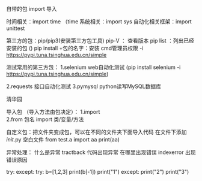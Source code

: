 自带的包
import 导入

时间相关：import time  （time
系统相关：import sys
自动化相关框架：import unittest

第三方的包：pip/pip3(安装第三方包工具)
pip-V ： 查看版本
pip list ：列出已经安装的包 ()
pip install +包的名字：安装 cmd管理员权限   -i https://pypi.tuna.tsinghua.edu.cn/simple

测试常用的第三方包：
1.selenium web自动化测试 (pip install selenium -i https://pypi.tuna.tsinghua.edu.cn/simple)

2.requests 接口自动化测试
3.pymysql  python读写MySQL数据库 

清华园

导入包 （导入方法由包决定）：
1.import  
2.from 包名 import  类/变量/方法


自定义包：把文件夹变成包，可以在不同的文件夹下面导入代码
          在文件下添加 _init_.py 空白文件
from test.a import  aa
print(aa)

异常处理：
什么是异常 
tractback 代码出现异常 在哪里出现错误
indexerror 出现错误原因

try: except:
try:
    b=[1,2,3]
    print(b[-1])
    print("1")
except:
    print("2")
print("3")

